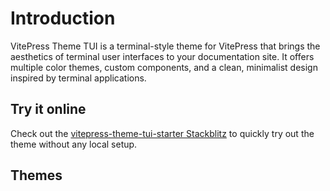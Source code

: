 <script setup>
import { setTheme } from 'vitepress-theme-tui'
</script>

# Introduction

VitePress Theme TUI is a terminal-style theme for VitePress that brings the aesthetics of terminal user interfaces to your documentation site. It offers multiple color themes, custom components, and a clean, minimalist design inspired by terminal applications.

## Try it online

Check out the [vitepress-theme-tui-starter Stackblitz](https://stackblitz.com/fork/github/enzonotario/vitepress-theme-tui-starter?file=docs/example.md) to quickly try out the theme without any local setup.

## Themes

<!--@include: ../parts/themes-list.md-->

